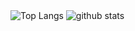 
<div>

<img alt="Top Langs" src="https://github-readme-stats.vercel.app/api/top-langs/?username=niiharamegumu&hide=liquid&theme=dracula" />
<img alt="github stats" src="https://github-readme-stats.vercel.app/api?username=niiharamegumu&theme=dracula&show_icons=true" />

</div>

